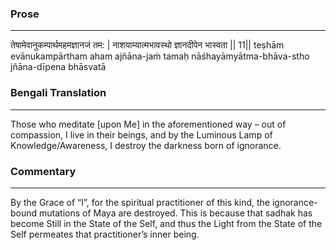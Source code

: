 ### Prose 
 --- 
तेषामेवानुकम्पार्थमहमज्ञानजं तम: |
नाशयाम्यात्मभावस्थो ज्ञानदीपेन भास्वता || 11||
teṣhām evānukampārtham aham ajñāna-jaṁ tamaḥ
nāśhayāmyātma-bhāva-stho jñāna-dīpena bhāsvatā

### Bengali Translation 
 --- 
Those who meditate [upon Me] in the aforementioned way – out of compassion, I live in their beings, and by the Luminous Lamp of Knowledge/Awareness, I destroy the darkness born of ignorance.

### Commentary 
 --- 
By the Grace of “I”, for the spiritual practitioner of this kind, the ignorance-bound mutations of Maya are destroyed. This is because that sadhak has become Still in the State of the Self, and thus the Light from the State of the Self permeates that practitioner’s inner being.